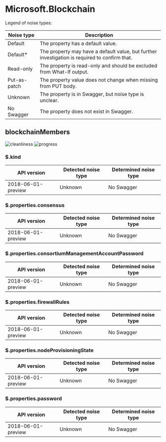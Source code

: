 # Microsoft.Blockchain

Legend of noise types:

| Noise type   | Description                                                                                   |
| ------------ | --------------------------------------------------------------------------------------------- |
| Default      | The property has a default value.                                                             |
| Default*     | The property may have a default value, but further investigation is required to confirm that. |
| Read-only    | The property is read-only and should be excluded from What-If output.                         |
| Put-as-patch | The property value does not change when missing from PUT body.                                |
| Unknown      | The property is in Swagger, but noise type is unclear.                                        |
| No Swagger   | The property does not exist in Swagger.                                                       |

## blockchainMembers

![cleanliness](https://img.shields.io/badge/cleanliness-72.73%25%20(16%20/%2022)-yellowgreen) ![progress](https://img.shields.io/badge/progress-0.00%25%20(0%20/%206)-red)

### \$.kind

| API version        | Detected noise type | Determined noise type |
| ------------------ | ------------------- | --------------------- |
| 2018-06-01-preview | Unknown             | No Swagger            |

### \$.properties.consensus

| API version        | Detected noise type | Determined noise type |
| ------------------ | ------------------- | --------------------- |
| 2018-06-01-preview | Unknown             | No Swagger            |

### \$.properties.consortiumManagementAccountPassword

| API version        | Detected noise type | Determined noise type |
| ------------------ | ------------------- | --------------------- |
| 2018-06-01-preview | Unknown             | No Swagger            |

### \$.properties.firewallRules

| API version        | Detected noise type | Determined noise type |
| ------------------ | ------------------- | --------------------- |
| 2018-06-01-preview | Unknown             | No Swagger            |

### \$.properties.nodeProvisioningState

| API version        | Detected noise type | Determined noise type |
| ------------------ | ------------------- | --------------------- |
| 2018-06-01-preview | Unknown             | No Swagger            |

### \$.properties.password

| API version        | Detected noise type | Determined noise type |
| ------------------ | ------------------- | --------------------- |
| 2018-06-01-preview | Unknown             | No Swagger            |
